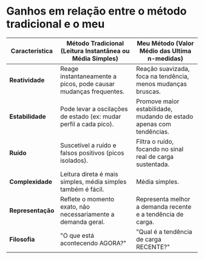 # Ganhos em relação entre o método tradicional e o meu

| **Característica** | **Método Tradicional (Leitura Instantânea ou Média Simples)**     | **Meu Método (Valor Médio das Ultima n-medidas)**                    |
| ------------------ | ----------------------------------------------------------------- | -------------------------------------------------------------------- |
| **Reatividade**    | Reage instantaneamente a picos, pode causar mudanças frequentes.  | Reação suavizada, foca na tendência, menos mudanças bruscas.         |
| **Estabilidade**   | Pode levar a oscilações de estado (ex: mudar perfil a cada pico). | Promove maior estabilidade, mudando de estado apenas com tendências. |
| **Ruído**          | Suscetível a ruído e falsos positivos (picos isolados).           | Filtra o ruído, focando no sinal real de carga sustentada.           |
| **Complexidade**   | Leitura direta é mais simples, média simples também é fácil.      | Média simples.                                                       |
| **Representação**  | Reflete o momento exato, não necessariamente a demanda geral.     | Representa melhor a demanda recente e a tendência de carga.          |
| **Filosofia**      | "O que está acontecendo AGORA?"                                   | "Qual é a tendência de carga RECENTE?"                               |
